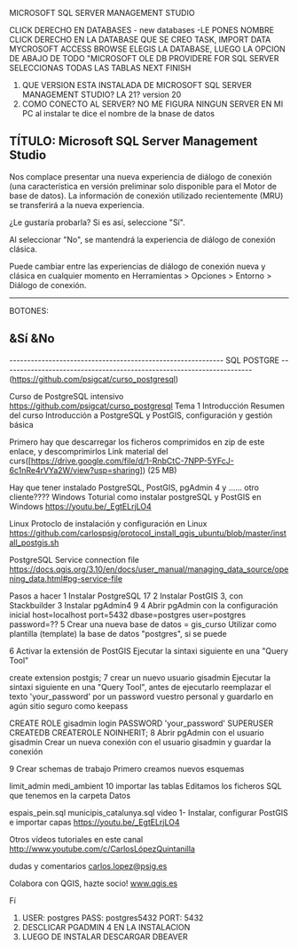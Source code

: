 MICROSOFT SQL SERVER MANAGEMENT STUDIO

CLICK DERECHO EN DATABASES - new databases -LE PONES NOMBRE
CLICK DERECHO EN LA DATABASE QUE SE CREO TASK, IMPORT DATA
MYCROSOFT ACCESS BROWSE ELEGIS LA DATABASE,
LUEGO LA OPCION DE ABAJO DE TODO "MICROSOFT OLE DB PROVIDERE FOR SQL SERVER
SELECCIONAS TODAS LAS TABLAS  NEXT FINISH

1)  QUE VERSION ESTA INSTALADA DE MICROSOFT SQL SERVER MANAGEMENT STUDIO? LA 21? version 20
2)  COMO CONECTO AL SERVER? NO ME FIGURA NINGUN SERVER EN MI PC al instalar te  dice el nombre de la bnase de datos

TÍTULO: Microsoft SQL Server Management Studio
------------------------------

Nos complace presentar una nueva experiencia de diálogo de conexión (una característica en versión preliminar solo disponible para el Motor de base de datos). La información de conexión utilizado recientemente (MRU) se transferirá a la nueva experiencia.
 
¿Le gustaría probarla? Si es así, seleccione "Sí".
 
Al seleccionar "No", se mantendrá la experiencia de diálogo de conexión clásica.
 
Puede cambiar entre las experiencias de diálogo de conexión nueva y clásica en cualquier momento en Herramientas > Opciones > Entorno > Diálogo de conexión.

------------------------------
BOTONES:

&Sí
&No
------------------------------

------------------------------------------------------------   SQL POSTGRE    ---------------------------------------------------------------------- (https://github.com/psigcat/curso_postgresql)

Curso de PostgreSQL intensivo
https://github.com/psigcat/curso_postgresql
Tema 1 Introducción
Resumen del curso
Introducción a PostgreSQL y PostGIS, configuración y gestión básica

Primero hay que descarregar los ficheros comprimidos en zip de este enlace, y descomprimirlos
Link material del curs([https://drive.google.com/file/d/1-RnbCtC-7NPP-5YFcJ-6c1nRe4rVYa2W/view?usp=sharing]) (25 MB)

Hay que tener instalado PostgreSQL, PostGIS, pgAdmin 4 y ...... otro cliente????
Windows
Toturial como instalar postgreSQL y PostGIS en Windows https://youtu.be/_EgtELrjLO4

Linux
Protoclo de instalación y configuración en Linux https://github.com/carlospsig/protocol_install_qgis_ubuntu/blob/master/install_postgis.sh

PostgreSQL Service connection file
https://docs.qgis.org/3.10/en/docs/user_manual/managing_data_source/opening_data.html#pg-service-file

Pasos a hacer
1 Instalar PostgreSQL 17
2 Instalar PostGIS 3, con Stackbuilder
3 Instalar pgAdmin4 9
4 Abrir pgAdmin con la configuración inicial
host=localhost
port=5432
dbase=postgres
user=postgres
password=??
5 Crear una nueva base de datos = gis_curso
Utilizar como plantilla (template) la base de datos "postgres", si se puede

6 Activar la extensión de PostGIS
Ejecutar la sintaxi siguiente en una "Query Tool"

create extension postgis;
7 crear un nuevo usuario gisadmin
Ejecutar la sintaxi siguiente en una "Query Tool", antes de ejecutarlo reemplazar el texto 'your_password' por un password vuestro personal y guardarlo en agún sitio seguro como keepass

CREATE ROLE gisadmin login PASSWORD 'your_password' SUPERUSER CREATEDB CREATEROLE NOINHERIT;
8 Abrir pgAdmin con el usuario gisadmin
Crear un nueva conexión con el usuario gisadmin y guardar la conexión

9 Crear schemas de trabajo
Primero creamos nuevos esquemas

limit_admin
medi_ambient
10 importar las tablas
Editamos los ficheros SQL que tenemos en la carpeta Datos

espais_pein.sql
municipis_catalunya.sql
video 1- Instalar, configurar PostGIS e importar capas
https://youtu.be/_EgtELrjLO4

Otros vídeos tutoriales en este canal
http://www.youtube.com/c/CarlosLópezQuintanilla

dudas y comentarios
carlos.lopez@psig.es

Colabora con QGIS, hazte socio! www.qgis.es

Fí

1) USER: postgres PASS: postgres5432 PORT: 5432
2) DESCLICAR PGADMIN 4 EN LA INSTALACION
3) LUEGO DE INSTALAR DESCARGAR DBEAVER


